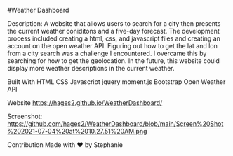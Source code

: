 #Weather Dashboard

Description: A website that allows users to search for a city then presents the current weather coniditons and a five-day forecast. The development process included creating a html, css, and javascript files and creating an account on the open weather API. Figuring out how to get the lat and lon from a city search was a challenge I encountered. I overcame this by searching for how to get the geolocation. In the future, this website could display more weather descriptions in the current weather. 

Built With HTML CSS Javascript jquery moment.js Bootstrap Open Weather API

Website https://hages2.github.io/WeatherDashboard/

Screenshot:
https://github.com/hages2/WeatherDashboard/blob/main/Screen%20Shot%202021-07-04%20at%2010.27.51%20AM.png

Contribution Made with ❤️ by Stephanie
